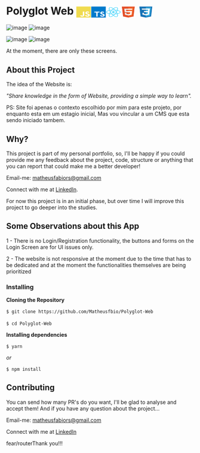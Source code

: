 # Polyglot Web <img align="center" alt="Matheus-Js" height="30" width="40" src="https://raw.githubusercontent.com/devicons/devicon/master/icons/javascript/javascript-plain.svg"><img align="center" alt="Matheus-Js" height="30" width="40" src="https://raw.githubusercontent.com/devicons/devicon/master/icons/typescript/typescript-plain.svg"><img align="center" alt="Matheus-React" height="30" width="40" src="https://raw.githubusercontent.com/devicons/devicon/master/icons/react/react-original.svg"><img align="center" alt="Matheus-HTML" height="30" width="40" src="https://raw.githubusercontent.com/devicons/devicon/master/icons/html5/html5-original.svg">  <img align="center" alt="Matheus-CSS" height="30" width="40" src="https://raw.githubusercontent.com/devicons/devicon/master/icons/css3/css3-original.svg">
  
 ![image](https://github.com/Matheusfbio/SPA-Polyglot-Web/assets/83082876/75e4c3fa-784e-4bc5-b52d-bd325c860b68)
 ![image](https://github.com/Matheusfbio/SPA-Polyglot-Web/assets/83082876/84bc89a1-367d-426e-bd68-b6e16b463982)
 

![image](https://github.com/Matheusfbio/SPA-Polyglot-Web/assets/83082876/e1f2f864-c5dd-475b-8033-8709dd4df1bc)
![image](https://github.com/Matheusfbio/SPA-Polyglot-Web/assets/83082876/68b3d04d-a7dd-4d52-b432-08c3f10a36da)

At the moment, there are only these screens.

## About this Project

The idea of the Website is:

_"Share knowledge in the form of Website, providing a simple way to learn"._

PS: Site foi apenas o contexto escolhido por mim para este projeto, por enquanto esta em um estagio inicial, Mas vou vincular a um CMS  que esta sendo iniciado tambem.

## Why?

This project is part of my personal portfolio, so, I'll be happy if you could provide me any feedback about the project, code, structure or anything that you can report that could make me a better developer!

Email-me: matheusfabiors@gmail.com

Connect with me at [LinkedIn](https://www.linkedin.com/in/matheus-fabio/).

For now this project is in an initial phase, but over time I will improve this project to go deeper into the studies.

## Some Observations about this App

1 - There is no Login/Registration functionality, the buttons and forms on the Login Screen are for UI issues only.

2 - The website is not responsive at the moment due to the time that has to be dedicated and at the moment the functionalities themselves are being prioritized

### Installing

**Cloning the Repository**

```
$ git clone https://github.com/Matheusfbio/Polyglot-Web

$ cd Polyglot-Web
```

**Installing dependencies**

```
$ yarn
```

_or_

```
$ npm install
```
## Contributing

You can send how many PR's do you want, I'll be glad to analyse and accept them! And if you have any question about the project...

Email-me: matheusfabiors@gmail.com

Connect with me at [LinkedIn](https://www.linkedin.com/in/matheus-fabio/)

 fear/routerThank you!!!

